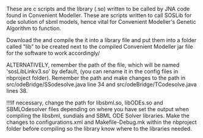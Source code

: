 These are c scripts and the library (.so) written to be called by JNA code found in Convenient Modeller.
These are scripts written to call SOSLib for ode solution of sbml models, hence vital for Convenient Modeller's Genetic Algorithm to function.

Download the and compile the it into a library file and put them into a folder called "lib" to be created next to the compiled  Convenient Modeller jar file for the software to work accordingly/

ALTERNATIVELY, remember the path of the file, which will be named 'sosLibLinkv3.so' by default, (you can rename it in the config files in nbproject folder). Remember the path and make changes to the path in src/odeBridge/SSodesolve.java line 34 and src/odeBridge/TCodesolve.java lines 38.

!!!If necessary, change the path for libsbml.so, libODEs.so and SBMLOdesolver files depending on where you have set the output when compiling the libsbml, sundials and SBML ODE Solver libraries.
Make the changes to configurations.xml and Makefile-Debug.mk within the nbproject folder before compiling so the library know where to the libraries needed.

